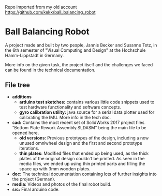 Repo imported from my old account https://github.com/kekx/ball_balancing_robot

# Ball Balancing Robot

A project made and built by two people, Jannis Becker and Susanne Totz,
in the 6th semester of "Visual Computing and Design" at the Hochschule Hamm-Lippstadt in Germany.

More info on the given task, the project itself and the challenges we faced
can be found in the technical documentation.

## File tree

* **additions**
  * **arduino test sketches:** contains various little code snippets used to test hardware functionality and software concepts.
  * **gyro calibration utility:** java source for a serial data plotter used for calibrating the IMU. More info in the tech doc.
* **cad:** Contains the most recent set of SolidWorks 2017 project files. "Bottom Plate Rework Assembly.SLDASM" being the main file to be opened here.
  * **old versions:** Previous prototypes of the design, including a now unused omniwheel design and the first and second prototype iterations.
  * **thin plates:** Modified files that ended up being used, as the thick plates of the original design couldn't be printed. As seen in the media files, we ended up using thin printed parts and filling the space up with 3mm wooden plates.
* **doc:** The technical documentation containing lots of further insights into the project (German).
* **media:** Videos and photos of the final robot build.
* **src:** Final arduino code.
